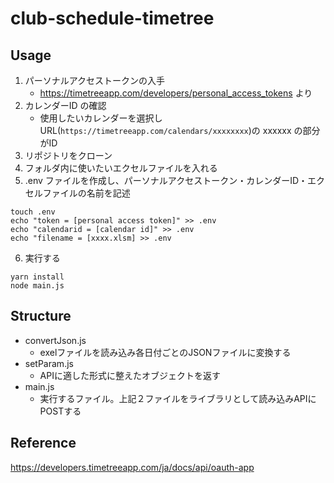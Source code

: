 # club-schedule-timetree
## Usage
1. パーソナルアクセストークンの入手
    - https://timetreeapp.com/developers/personal_access_tokens より
2. カレンダーID の確認
    - 使用したいカレンダーを選択しURL(`https://timetreeapp.com/calendars/xxxxxxxx`)の xxxxxx の部分がID
3. リポジトリをクローン
4. フォルダ内に使いたいエクセルファイルを入れる
5. .env ファイルを作成し、パーソナルアクセストークン・カレンダーID・エクセルファイルの名前を記述
```
touch .env
echo "token = [personal access token]" >> .env
echo "calendarid = [calendar id]" >> .env
echo "filename = [xxxx.xlsm] >> .env
```
6. 実行する
```
yarn install
node main.js
```
## Structure
- convertJson.js
    - exelファイルを読み込み各日付ごとのJSONファイルに変換する
- setParam.js
    - APIに適した形式に整えたオブジェクトを返す
- main.js
    - 実行するファイル。上記２ファイルをライブラリとして読み込みAPIにPOSTする
## Reference
https://developers.timetreeapp.com/ja/docs/api/oauth-app
